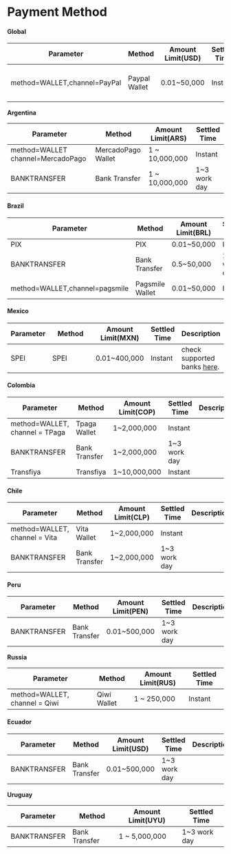 # Payment Method

#### Global <a href="#brazil" id="brazil"></a>

<table><thead><tr><th width="195">Parameter</th><th width="153">Method</th><th width="189">Amount Limit(USD)</th><th>Settled Time</th><th>Description</th></tr></thead><tbody><tr><td>method=WALLET,channel=PayPal</td><td>Paypal Wallet</td><td>0.01~50,000</td><td>Instant</td><td>check supported countries <a href="submit-a-payout/paypal/supported-countries.md">here</a>.</td></tr></tbody></table>

**Argentina**

| Parameter                         | Method             | Amount Limit(ARS) | Settled Time  |
| --------------------------------- | ------------------ | ----------------- | ------------- |
| method=WALLET channel=MercadoPago | MercadoPago Wallet | 1 \~ 10,000,000   | Instant       |
| BANKTRANSFER                      | Bank Transfer      | 1 \~ 10,000,000   | 1\~3 work day |

#### Brazil <a href="#brazil" id="brazil"></a>

<table><thead><tr><th width="198">Parameter</th><th width="151">Method</th><th>Amount Limit(BRL)</th><th>Settled Time</th><th>Description</th></tr></thead><tbody><tr><td>PIX</td><td>PIX</td><td>0.01~50,000</td><td>Instant</td><td></td></tr><tr><td>BANKTRANSFER</td><td>Bank Transfer</td><td>0.5~50,000</td><td>1~3 work day</td><td>check supported banks <a href="bank-code/bank-in-brazil.md">here</a>.</td></tr><tr><td>method=WALLET,channel=pagsmile</td><td>Pagsmile Wallet</td><td>0.01~50,000</td><td>Instant</td><td></td></tr></tbody></table>

#### Mexico <a href="#mexico" id="mexico"></a>

<table><thead><tr><th>Parameter</th><th width="150">Method</th><th>Amount Limit(MXN)</th><th>Settled Time</th><th>Description</th></tr></thead><tbody><tr><td>SPEI</td><td>SPEI</td><td>0.01~400,000</td><td>Instant</td><td>check supported banks <a href="bank-code/bank-in-mexico.md">here</a>.</td></tr></tbody></table>

#### Colombia <a href="#colombia" id="colombia"></a>

<table><thead><tr><th>Parameter</th><th width="150">Method</th><th width="208">Amount Limit(COP)</th><th>Settled Time</th><th>Description</th></tr></thead><tbody><tr><td>method=WALLET, channel = TPaga</td><td>Tpaga Wallet</td><td>1~2,000,000 </td><td>Instant</td><td></td></tr><tr><td>BANKTRANSFER</td><td>Bank Transfer</td><td>1~2,000,000 </td><td>1~3 work day</td><td></td></tr><tr><td>Transfiya</td><td>Transfiya</td><td>1~10,000,000</td><td>Instant</td><td></td></tr></tbody></table>

#### Chile <a href="#colombia" id="colombia"></a>

<table><thead><tr><th width="211.31862999481058">Parameter</th><th width="150">Method</th><th width="203">Amount Limit(CLP)</th><th width="183">Settled Time</th><th>Description</th></tr></thead><tbody><tr><td>method=WALLET, channel = Vita</td><td>Vita Wallet</td><td>1~2,000,000</td><td>Instant</td><td></td></tr><tr><td>BANKTRANSFER</td><td>Bank Transfer</td><td>1~2,000,000</td><td>1~3 work day</td><td></td></tr></tbody></table>

#### Peru <a href="#colombia" id="colombia"></a>

<table><thead><tr><th>Parameter</th><th width="150">Method</th><th width="221">Amount Limit(PEN)</th><th>Settled Time</th><th>Description</th></tr></thead><tbody><tr><td>BANKTRANSFER</td><td>Bank Transfer</td><td>0.01~500,000</td><td>1~3 work day</td><td></td></tr></tbody></table>

**Russia**

| Parameter                     | Method      | Amount Limit(RUS) | Settled Time |
| ----------------------------- | ----------- | ----------------- | ------------ |
| method=WALLET, channel = Qiwi | Qiwi Wallet | 1 \~ 250,000      | Instant      |

#### Ecuador <a href="#colombia" id="colombia"></a>

<table><thead><tr><th>Parameter</th><th width="150">Method</th><th width="230">Amount Limit(USD)</th><th>Settled Time</th><th>Description</th></tr></thead><tbody><tr><td>BANKTRANSFER</td><td>Bank Transfer</td><td>0.01~500,000</td><td>1~3 work day</td><td></td></tr></tbody></table>

**Uruguay**

| Parameter    | Method        | Amount Limit(UYU) | Settled Time  |
| ------------ | ------------- | ----------------- | ------------- |
| BANKTRANSFER | Bank Transfer | 1 \~ 5,000,000    | 1\~3 work day |
